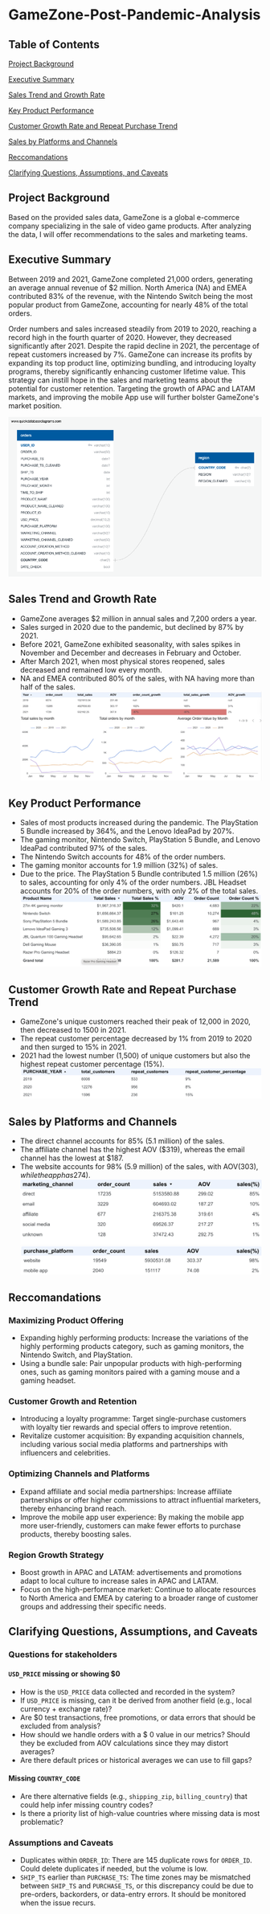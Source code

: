 # GameZone-Post-Pandemic-Analysis
## Table of Contents

[Project Background](https://github.com/chiyunchiang/GameZone-Post-Pandemic-Analysis/blob/main/README.md#project-background)

[Executive Summary](https://github.com/chiyunchiang/GameZone-Post-Pandemic-Analysis/blob/main/README.md#executive-summary)

[Sales Trend and Growth Rate](https://github.com/chiyunchiang/GameZone-Post-Pandemic-Analysis/blob/main/README.md#sales-trend-and-growth-rate)

[Key Product Performance](https://github.com/chiyunchiang/GameZone-Post-Pandemic-Analysis/blob/main/README.md#key-product-performance)

[Customer Growth Rate and Repeat Purchase Trend](https://github.com/chiyunchiang/GameZone-Post-Pandemic-Analysis/blob/main/README.md#customer-growth-rate-and-repeat-purchase-trend)

[Sales by Platforms and Channels](https://github.com/chiyunchiang/GameZone-Post-Pandemic-Analysis/blob/main/README.md#sales-by-platforms-and-channels)

[Reccomandations](https://github.com/chiyunchiang/GameZone-Post-Pandemic-Analysis/blob/main/README.md#reccomandations)

[Clarifying Questions, Assumptions, and Caveats](https://github.com/chiyunchiang/GameZone-Post-Pandemic-Analysis/blob/main/README.md#clarifying-questions-assumptions-and-caveats)


## Project Background
Based on the provided sales data, GameZone is a global e-commerce company specializing in the sale of video game products. After analyzing the data, I will offer recommendations to the sales and marketing teams.

## Executive Summary
Between 2019 and 2021, GameZone completed 21,000 orders, generating an average annual revenue of $2 million. North America (NA) and EMEA contributed 83% of the revenue, with the Nintendo Switch being the most popular product from GameZone, accounting for nearly 48% of the total orders.

Order numbers and sales increased steadily from 2019 to 2020, reaching a record high in the fourth quarter of 2020. However, they decreased significantly after 2021.
Despite the rapid decline in 2021, the percentage of repeat customers increased by 7%. GameZone can increase its profits by expanding its top product line, optimizing bundling, and introducing loyalty programs, thereby significantly enhancing customer lifetime value. This strategy can instill hope in the sales and marketing teams about the potential for customer retention. Targeting the growth of APAC and LATAM markets, and improving the mobile App use will further bolster GameZone's market position.

![image alt](https://github.com/chiyunchiang/GameZone-Post-Pandemic-Analysis/blob/cd4d7c741bc1006e69e389c66ca0638a1c9b79ec/QuickDBD-GameZone%20Orders.png)

## Sales Trend and Growth Rate
- GameZone averages $2 million in annual sales and  7,200 orders a year.
- Sales surged in 2020 due to the pandemic, but declined by 87% by 2021.
- Before 2021, GameZone exhibited seasonality, with sales spikes in November and December and decreases in February and October.
- After March 2021, when most physical stores reopened, sales decreased and remained low every month.
- NA and EMEA contributed 80% of the sales, with NA having more than half of the sales.
 ![image alt](https://github.com/chiyunchiang/GameZone-Post-Pandemic-Analysis/blob/28ba27d61202419bfc6b48e0c2208cf30e5e145c/Sales%20trend%20and%20grwoth%20rate.JPEG)
## Key Product Performance
- Sales of most products increased during the pandemic. The PlayStation 5 Bundle increased by 364%, and the Lenovo IdeaPad by 207%.
- The gaming monitor, Nintendo Switch, PlayStation 5 Bundle, and Lenovo IdeaPad contributed 97% of the sales.
- The Nintendo Switch accounts for 48% of the order numbers.
- The gaming monitor accounts for 1.9 million (32%) of sales.
- Due to the price. The PlayStation 5 Bundle contributed 1.5 million (26%) to sales, accounting for only 4% of the order numbers. JBL Headset accounts for 20% of the order numbers, with only 2% of the total sales.
  ![image alt](https://github.com/chiyunchiang/GameZone-Post-Pandemic-Analysis/blob/28ba27d61202419bfc6b48e0c2208cf30e5e145c/product%20performance.png)
## Customer Growth Rate and Repeat Purchase Trend
- GameZone's unique customers reached their peak of 12,000 in 2020, then decreased to 1500 in 2021.
- The repeat customer percentage decreased by 1% from 2019 to 2020 and then surged to 15% in 2021.
- 2021 had the lowest number (1,500) of unique customers but also the highest repeat customer percentage (15%).
  ![image alt](https://github.com/chiyunchiang/GameZone-Post-Pandemic-Analysis/blob/28ba27d61202419bfc6b48e0c2208cf30e5e145c/unique%20customers.png)
## Sales by Platforms and Channels
- The direct channel accounts for 85% (5.1 million) of the sales.
- The affiliate channel has the highest AOV ($319), whereas the email channel has the lowest at $187.
- The website accounts for 98% (5.9 million) of the sales, with AOV($303), while the app has 2% of total sales and AOV($74).
  ![image alt](https://github.com/chiyunchiang/GameZone-Post-Pandemic-Analysis/blob/28ba27d61202419bfc6b48e0c2208cf30e5e145c/Marketing%20channels.png)
 ![image alt](https://github.com/chiyunchiang/GameZone-Post-Pandemic-Analysis/blob/28ba27d61202419bfc6b48e0c2208cf30e5e145c/purchase%20platform.png)
## Reccomandations
### Maximizing Product Offering
- Expanding highly performing products: Increase the variations of the highly performing products category, such as gaming monitors, the Nintendo Switch, and PlayStation.
- Using a bundle sale: Pair unpopular products with high-performing ones, such as gaming monitors paired with a gaming mouse and a gaming headset.
### Customer Growth and Retention
- Introducing a loyalty programme: Target single-purchase customers with loyalty tier rewards and special offers to improve retention.
- Revitalize customer acquisition: By expanding acquisition channels, including various social media platforms and partnerships with influencers and celebrities.
### Optimizing Channels and Platforms
- Expand affiliate and social media partnerships: Increase affiliate partnerships or offer higher commissions to attract influential marketers, thereby enhancing brand reach.
- Improve the mobile app user experience: By making the mobile app more user-friendly, customers can make fewer efforts to purchase products, thereby boosting sales.
### Region Growth Strategy
- Boost growth in APAC and LATAM: advertisements and promotions adapt to local culture to increase sales in APAC and LATAM.
- Focus on the high-performance market: Continue to allocate resources to North America and EMEA by catering to a broader range of customer groups and addressing their specific needs.
## Clarifying Questions, Assumptions, and Caveats
### Questions for stakeholders
#### `USD_PRICE` missing or showing $0
- How is the `USD_PRICE` data collected and recorded in the system?
- If `USD_PRICE` is missing, can it be derived from another field (e.g., local currency + exchange rate)?
- Are $0 test transactions, free promotions, or data errors that should be excluded from analysis?
- How should we handle orders with a $ 0 value in our metrics? Should they be excluded from AOV calculations since they may distort averages?
- Are there default prices or historical averages we can use to fill gaps?

#### Missing `COUNTRY_CODE`
- Are there alternative fields (e.g., `shipping_zip`, `billing_country`) that could help infer missing country codes?
- Is there a priority list of high-value countries where missing data is most problematic?
  
### Assumptions and Caveats
- Duplicates within `ORDER_ID`: There are 145 duplicate rows for `ORDER_ID`. Could delete duplicates if needed, but the volume is low.
- `SHIP_TS` earlier than `PURCHASE_TS`: The time zones may be mismatched between `SHIP_TS` and `PURCHASE_TS`, or this discrepancy could be due to pre-orders, backorders, or data-entry errors. It should be monitored when the issue recurs.

